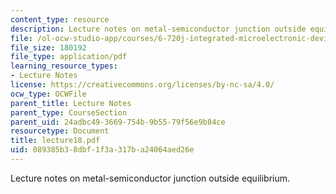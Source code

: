 ```yaml
---
content_type: resource
description: Lecture notes on metal-semiconductor junction outside equilibrium.
file: /ol-ocw-studio-app/courses/6-720j-integrated-microelectronic-devices-spring-2007/089385b38dbf1f3a317ba24064aed26e_lecture18.pdf
file_size: 180192
file_type: application/pdf
learning_resource_types:
- Lecture Notes
license: https://creativecommons.org/licenses/by-nc-sa/4.0/
ocw_type: OCWFile
parent_title: Lecture Notes
parent_type: CourseSection
parent_uid: 24adbc49-3669-754b-9b55-79f56e9b84ce
resourcetype: Document
title: lecture18.pdf
uid: 089385b3-8dbf-1f3a-317b-a24064aed26e
---
```

Lecture notes on metal-semiconductor junction outside equilibrium.